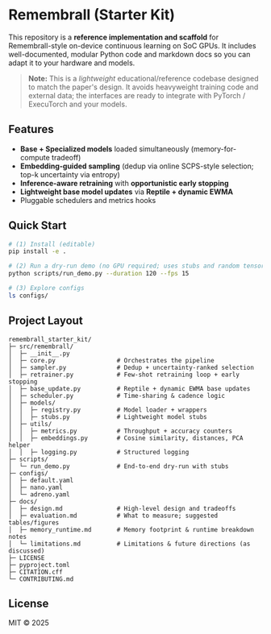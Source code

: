 # Remembrall (Starter Kit)

This repository is a **reference implementation and scaffold** for Remembrall-style on-device continuous learning on SoC GPUs.
It includes well-documented, modular Python code and markdown docs so you can adapt it to your hardware and models.

> **Note:** This is a *lightweight* educational/reference codebase designed to match the paper's design.
It avoids heavyweight training code and external data; the interfaces are ready to integrate with PyTorch / ExecuTorch and your models.

## Features
- **Base + Specialized models** loaded simultaneously (memory-for-compute tradeoff)
- **Embedding-guided sampling** (dedup via online SCPS-style selection; top-k uncertainty via entropy)
- **Inference-aware retraining** with **opportunistic early stopping**
- **Lightweight base model updates** via **Reptile + dynamic EWMA**
- Pluggable schedulers and metrics hooks

## Quick Start
```bash
# (1) Install (editable)
pip install -e .

# (2) Run a dry-run demo (no GPU required; uses stubs and random tensors)
python scripts/run_demo.py --duration 120 --fps 15

# (3) Explore configs
ls configs/
```

## Project Layout
```
remembrall_starter_kit/
├─ src/remembrall/
│  ├─ __init__.py
│  ├─ core.py                 # Orchestrates the pipeline
│  ├─ sampler.py              # Dedup + uncertainty-ranked selection
│  ├─ retrainer.py            # Few-shot retraining loop + early stopping
│  ├─ base_update.py          # Reptile + dynamic EWMA base updates
│  ├─ scheduler.py            # Time-sharing & cadence logic
│  ├─ models/
│  │  ├─ registry.py          # Model loader + wrappers
│  │  ├─ stubs.py             # Lightweight model stubs
│  ├─ utils/
│  │  ├─ metrics.py           # Throughput + accuracy counters
│  │  ├─ embeddings.py        # Cosine similarity, distances, PCA helper
│  │  ├─ logging.py           # Structured logging
├─ scripts/
│  └─ run_demo.py             # End-to-end dry-run with stubs
├─ configs/
│  ├─ default.yaml
│  ├─ nano.yaml
│  └─ adreno.yaml
├─ docs/
│  ├─ design.md               # High-level design and tradeoffs
│  ├─ evaluation.md           # What to measure; suggested tables/figures
│  ├─ memory_runtime.md       # Memory footprint & runtime breakdown notes
│  └─ limitations.md          # Limitations & future directions (as discussed)
├─ LICENSE
├─ pyproject.toml
├─ CITATION.cff
└─ CONTRIBUTING.md
```

## License
MIT © 2025

